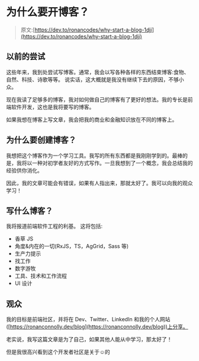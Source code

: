 # 为什么要开博客？

> 原文:[https://dev.to/ronancodes/why-start-a-blog-1dji](https://dev.to/ronancodes/why-start-a-blog-1dji)

## [](#previous-attempts)以前的尝试

这些年来，我到处尝试写博客。通常，我会以写各种各样的东西结束博客:食物、自然、科技、诗歌等等。
说实话，这大概就是我没有继续下去的原因，不够小众。

现在我读了足够多的博客，我对如何做自己的博客有了更好的想法。我的专长是前端软件开发，这也是我将要写的博客。

如果我想在博客上写文章，我会把我的商业和金融知识放在不同的博客上。

## [](#why-create-a-blog)为什么要创建博客？

我想把这个博客作为一个学习工具。我写的所有东西都是我刚刚学到的。最棒的是，我将以一种对初学者友好的方式写作。一旦我想到了一个概念，我会总结我的经验供你消化。

因此，我的文章可能会有错误，如果有人指出来，那就太好了。我可以向我的观众学习！

## [](#what-to-blog-about)写什么博客？

我将报道前端软件工程的利基。
这将包括:

*   香草 JS
*   角度&内在的一切(RxJS，TS，AgGrid，Sass 等)
*   生产力提示
*   找工作
*   数字游牧
*   工具、技术和工作流程
*   UI 设计

## [](#audience)观众

我的目标是前端社区，并将在 Dev、Twitter、LinkedIn 和我的个人网站([https://ronanconnolly.dev/blog](https://ronanconnolly.dev/blog))上分享。

老实说，我写这篇文章是为了自己，如果其他人能从中学习，那太好了！

但是我很高兴看到这个开发者社区是关于☺️的